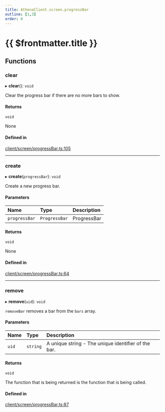 ```yaml
---
title: AthenaClient.screen.progressBar
outline: [1,3]
order: 0
---
```


# {{ $frontmatter.title }}


## Functions

### clear

▸ **clear**(): `void`

Clear the progress bar if there are no more bars to show.

#### Returns

`void`

None

#### Defined in

[client/screen/progressBar.ts:105](https://github.com/Stuyk/altv-athena/blob/2ba937d/src/core/client/screen/progressBar.ts#L105)

___

### create

▸ **create**(`progressBar`): `void`

Create a new progress bar.

#### Parameters

| Name | Type | Description |
| :------ | :------ | :------ |
| `progressBar` | `ProgressBar` | ProgressBar |

#### Returns

`void`

None

#### Defined in

[client/screen/progressBar.ts:64](https://github.com/Stuyk/altv-athena/blob/2ba937d/src/core/client/screen/progressBar.ts#L64)

___

### remove

▸ **remove**(`uid`): `void`

`removeBar` removes a bar from the `bars` array.

#### Parameters

| Name | Type | Description |
| :------ | :------ | :------ |
| `uid` | `string` | A unique string - The unique identifier of the bar. |

#### Returns

`void`

The function that is being returned is the function that is being called.

#### Defined in

[client/screen/progressBar.ts:87](https://github.com/Stuyk/altv-athena/blob/2ba937d/src/core/client/screen/progressBar.ts#L87)
